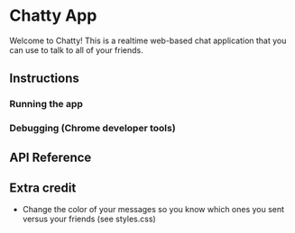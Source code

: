 # Chatty App

Welcome to Chatty! This is a realtime web-based chat application that you can use to talk to all of your friends.

## Instructions

### Running the app

### Debugging (Chrome developer tools)

## API Reference

## Extra credit

* Change the color of your messages so you know which ones you sent versus your friends (see styles.css)